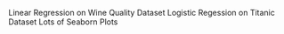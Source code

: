 Linear Regression on Wine Quality Dataset
Logistic Regession on Titanic Dataset
Lots of Seaborn Plots
